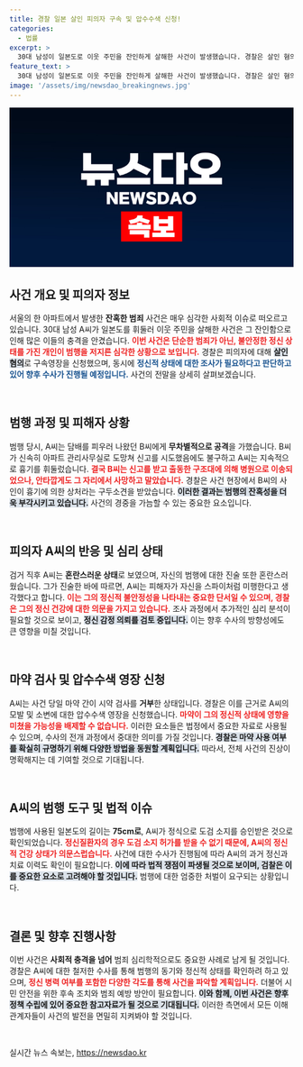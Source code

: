 ```yaml
---
title: 경찰 일본 살인 피의자 구속 및 압수수색 신청!
categories:
  - 법률
excerpt: >
  30대 남성이 일본도로 이웃 주민을 잔인하게 살해한 사건이 발생했습니다. 경찰은 살인 혐의로 구속영장을 신청하고, 피의자의 정신상태와 마약 여부를 조사 중입니다. 사건의 전모가 밝혀질지 귀추가 주목됩니다.
feature_text: >
  30대 남성이 일본도로 이웃 주민을 잔인하게 살해한 사건이 발생했습니다. 경찰은 살인 혐의로 구속영장을 신청하고, 피의자의 정신상태와 마약 여부를 조사 중입니다. 사건의 전모가 밝혀질지 귀추가 주목됩니다.
image: '/assets/img/newsdao_breakingnews.jpg'
---
```


<p><img src="/assets/img/newsdao_breakingnews.jpg" alt="cryptoinkorea 속보" /></p>

<h2 data-ke-size="size26">사건 개요 및 피의자 정보</h2>

<p data-ke-size="size16">서울의 한 아파트에서 발생한 <b>잔혹한 범죄</b> 사건은 매우 심각한 사회적 이슈로 떠오르고 있습니다. 30대 남성 A씨가 일본도를 휘둘러 이웃 주민을 살해한 사건은 그 잔인함으로 인해 많은 이들의 충격을 안겼습니다. <b><span style="color: #ee2323;">이번 사건은 단순한 범죄가 아닌, 불안정한 정신 상태를 가진 개인이 범행을 저지른 심각한 상황으로 보입니다.</span></b> 경찰은 피의자에 대해 <b><span style="background-color: #21538527;">살인 혐의</span></b>로 구속영장을 신청했으며, 동시에 <b><span style="color: #1a5490;">정신적 상태에 대한 조사가 필요하다고 판단하고 있어 향후 수사가 진행될 예정입니다.</span></b> 사건의 전말을 상세히 살펴보겠습니다.</p>

<p data-ke-size="size16">&nbsp;</p>

<h2 data-ke-size="size26">범행 과정 및 피해자 상황</h2>

<p data-ke-size="size16">범행 당시, A씨는 담배를 피우러 나왔던 B씨에게 <b>무차별적으로 공격</b>을 가했습니다. B씨가 신속히 아파트 관리사무실로 도망쳐 신고를 시도했음에도 불구하고 A씨는 지속적으로 흉기를 휘둘렀습니다. <b><span style="color: #ee2323;">결국 B씨는 신고를 받고 출동한 구조대에 의해 병원으로 이송되었으나, 안타깝게도 그 자리에서 사망하고 말았습니다.</span></b> 경찰은 사건 현장에서 B씨의 사인이 흉기에 의한 상처라는 구두소견을 받았습니다. <b><span style="background-color: #21538527;">이러한 결과는 범행의 잔혹성을 더욱 부각시키고 있습니다.</span></b> 사건의 경중을 가늠할 수 있는 중요한 요소입니다.</p>

<p data-ke-size="size16">&nbsp;</p>

<h2 data-ke-size="size26">피의자 A씨의 반응 및 심리 상태</h2>

<p data-ke-size="size16">검거 직후 A씨는 <b>혼란스러운 상태</b>로 보였으며, 자신의 범행에 대한 진술 또한 혼란스러웠습니다. 그가 진술한 바에 따르면, A씨는 피해자가 자신을 스파이처럼 미행한다고 생각했다고 합니다. <b><span style="color: #ee2323;">이는 그의 정신적 불안정성을 나타내는 중요한 단서일 수 있으며, 경찰은 그의 정신 건강에 대한 의문을 가지고 있습니다.</span></b> 조사 과정에서 추가적인 심리 분석이 필요할 것으로 보이고, <b><span style="background-color: #21538527;">정신 감정 의뢰를 검토 중입니다.</span></b> 이는 향후 수사의 방향성에도 큰 영향을 미칠 것입니다.</p>

<p data-ke-size="size16">&nbsp;</p>

<h2 data-ke-size="size26">마약 검사 및 압수수색 영장 신청</h2>

<p data-ke-size="size16">A씨는 사건 당일 마약 간이 시약 검사를 <b>거부</b>한 상태입니다. 경찰은 이를 근거로 A씨의 모발 및 소변에 대한 압수수색 영장을 신청했습니다. <b><span style="color: #ee2323;">마약이 그의 정신적 상태에 영향을 미쳤을 가능성을 배제할 수 없습니다.</span></b> 이러한 요소들은 법정에서 중요한 자료로 사용될 수 있으며, 수사의 전개 과정에서 중대한 의미를 가질 것입니다. <b><span style="background-color: #21538527;">경찰은 마약 사용 여부를 확실히 규명하기 위해 다양한 방법을 동원할 계획입니다.</span></b> 따라서, 전체 사건의 진상이 명확해지는 데 기여할 것으로 기대됩니다.</p>

<p data-ke-size="size16">&nbsp;</p>

<h2 data-ke-size="size26">A씨의 범행 도구 및 법적 이슈</h2>

<p data-ke-size="size16">범행에 사용된 일본도의 길이는 <b>75cm로</b>, A씨가 정식으로 도검 소지를 승인받은 것으로 확인되었습니다. <b><span style="color: #ee2323;">정신질환자의 경우 도검 소지 허가를 받을 수 없기 때문에, A씨의 정신적 건강 상태가 의문스럽습니다.</span></b> 사건에 대한 수사가 진행됨에 따라 A씨의 과거 정신과 치료 이력도 확인이 필요합니다. <b><span style="background-color: #21538527;">이에 따라 법적 쟁점이 파생될 것으로 보이며, 검찰은 이를 중요한 요소로 고려해야 할 것입니다.</span></b> 범행에 대한 엄중한 처벌이 요구되는 상황입니다.</p>

<p data-ke-size="size16">&nbsp;</p>

<h2 data-ke-size="size26">결론 및 향후 진행사항</h2>

<p data-ke-size="size16">이번 사건은 <b>사회적 충격을 넘어</b> 범죄 심리학적으로도 중요한 사례로 남게 될 것입니다. 경찰은 A씨에 대한 철저한 수사를 통해 범행의 동기와 정신적 상태를 확인하려 하고 있으며, <b><span style="color: #ee2323;">정신 병력 여부를 포함한 다양한 각도를 통해 사건을 파악할 계획입니다.</span></b> 더불어 시민 안전을 위한 후속 조치와 범죄 예방 방안이 필요합니다. <b><span style="background-color: #21538527;">이와 함께, 이번 사건은 향후 정책 수립에 있어 중요한 참고자료가 될 것으로 기대됩니다.</span></b> 이러한 측면에서 모든 이해관계자들이 사건의 발전을 면밀히 지켜봐야 할 것입니다.</p>

<p data-ke-size="size16">&nbsp;</p>
실시간 뉴스 속보는, <a href="https://newsdao.kr" rel="dofollow">https://newsdao.kr</a>


